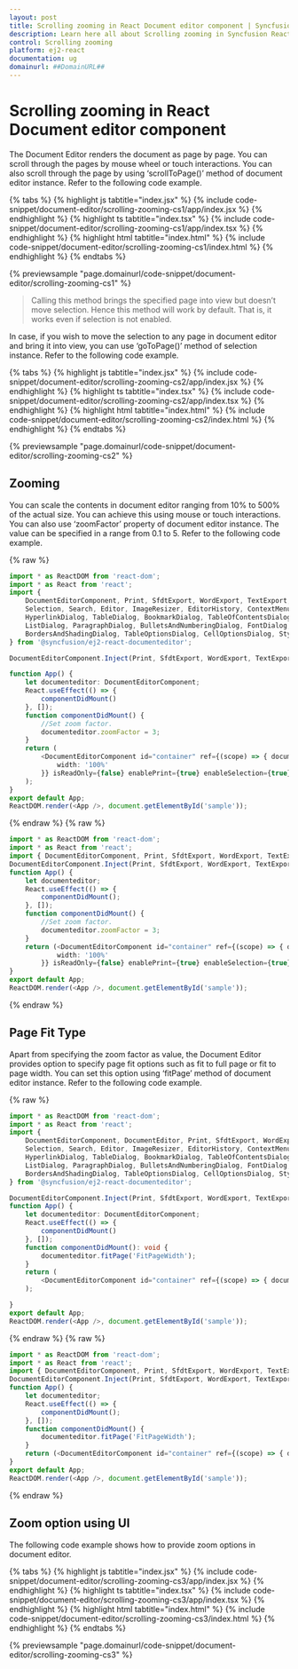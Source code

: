 ```yaml
---
layout: post
title: Scrolling zooming in React Document editor component | Syncfusion
description: Learn here all about Scrolling zooming in Syncfusion React Document editor component of Syncfusion Essential JS 2 and more.
control: Scrolling zooming 
platform: ej2-react
documentation: ug
domainurl: ##DomainURL##
---
```


# Scrolling zooming in React Document editor component

The Document Editor renders the document as page by page. You can scroll through the pages by mouse wheel or touch interactions. You can also scroll through the page by using ‘scrollToPage()’ method of document editor instance. Refer to the following code example.

{% tabs %}
{% highlight js tabtitle="index.jsx" %}
{% include code-snippet/document-editor/scrolling-zooming-cs1/app/index.jsx %}
{% endhighlight %}
{% highlight ts tabtitle="index.tsx" %}
{% include code-snippet/document-editor/scrolling-zooming-cs1/app/index.tsx %}
{% endhighlight %}
{% highlight html tabtitle="index.html" %}
{% include code-snippet/document-editor/scrolling-zooming-cs1/index.html %}
{% endhighlight %}
{% endtabs %}
        
{% previewsample "page.domainurl/code-snippet/document-editor/scrolling-zooming-cs1" %}

> Calling this method brings the specified page into view but doesn’t move selection. Hence this method will work by default. That is, it works even if selection is not enabled.

In case, if you wish to move the selection to any page in document editor and bring it into view, you can use ‘goToPage()’ method of selection instance. Refer to the following code example.

{% tabs %}
{% highlight js tabtitle="index.jsx" %}
{% include code-snippet/document-editor/scrolling-zooming-cs2/app/index.jsx %}
{% endhighlight %}
{% highlight ts tabtitle="index.tsx" %}
{% include code-snippet/document-editor/scrolling-zooming-cs2/app/index.tsx %}
{% endhighlight %}
{% highlight html tabtitle="index.html" %}
{% include code-snippet/document-editor/scrolling-zooming-cs2/index.html %}
{% endhighlight %}
{% endtabs %}
        
{% previewsample "page.domainurl/code-snippet/document-editor/scrolling-zooming-cs2" %}

## Zooming

You can scale the contents in document editor ranging from 10% to 500% of the actual size. You can achieve this using mouse or touch interactions. You can also use ‘zoomFactor’ property of document editor instance. The value can be specified in a range from 0.1 to 5. Refer to the following code example.


{% raw %}
```ts
import * as ReactDOM from 'react-dom';
import * as React from 'react';
import {
    DocumentEditorComponent, Print, SfdtExport, WordExport, TextExport,
    Selection, Search, Editor, ImageResizer, EditorHistory, ContextMenu, OptionsPane,
    HyperlinkDialog, TableDialog, BookmarkDialog, TableOfContentsDialog, PageSetupDialog, StyleDialog,
    ListDialog, ParagraphDialog, BulletsAndNumberingDialog, FontDialog, TablePropertiesDialog,
    BordersAndShadingDialog, TableOptionsDialog, CellOptionsDialog, StylesDialog,
} from '@syncfusion/ej2-react-documenteditor';

DocumentEditorComponent.Inject(Print, SfdtExport, WordExport, TextExport, Selection, Search, Editor, ImageResizer, EditorHistory, ContextMenu, OptionsPane, HyperlinkDialog, TableDialog, BookmarkDialog, TableOfContentsDialog, PageSetupDialog, StyleDialog, ListDialog, ParagraphDialog, BulletsAndNumberingDialog, FontDialog, TablePropertiesDialog, BordersAndShadingDialog, TableOptionsDialog, CellOptionsDialog, StylesDialog);

function App() {
    let documenteditor: DocumentEditorComponent;
    React.useEffect(() => {
        componentDidMount()
    }, []);
    function componentDidMount() {
        //Set zoom factor.
        documenteditor.zoomFactor = 3;
    }
    return (
        <DocumentEditorComponent id="container" ref={(scope) => { documenteditor = scope; }} height={'330px'} style={{
            width: '100%'
        }} isReadOnly={false} enablePrint={true} enableSelection={true} enableEditor={true} enableEditorHistory={true} enableContextMenu={true} enableSearch={true} enableOptionsPane={true} enableBookmarkDialog={true} enableBordersAndShadingDialog={true} enableFontDialog={true} enableTableDialog={true} enableParagraphDialog={true} enableHyperlinkDialog={true} enableImageResizer={true} enableListDialog={true} enablePageSetupDialog={true} enableSfdtExport={true} enableStyleDialog={true} enableTableOfContentsDialog={true} enableTableOptionsDialog={true} enableTablePropertiesDialog={true} enableTextExport={true} enableWordExport={true} />
    );
}
export default App;
ReactDOM.render(<App />, document.getElementById('sample'));

```
{% endraw %}
{% raw %}
```ts
import * as ReactDOM from 'react-dom';
import * as React from 'react';
import { DocumentEditorComponent, Print, SfdtExport, WordExport, TextExport, Selection, Search, Editor, ImageResizer, EditorHistory, ContextMenu, OptionsPane, HyperlinkDialog, TableDialog, BookmarkDialog, TableOfContentsDialog, PageSetupDialog, StyleDialog, ListDialog, ParagraphDialog, BulletsAndNumberingDialog, FontDialog, TablePropertiesDialog, BordersAndShadingDialog, TableOptionsDialog, CellOptionsDialog, StylesDialog, } from '@syncfusion/ej2-react-documenteditor';
DocumentEditorComponent.Inject(Print, SfdtExport, WordExport, TextExport, Selection, Search, Editor, ImageResizer, EditorHistory, ContextMenu, OptionsPane, HyperlinkDialog, TableDialog, BookmarkDialog, TableOfContentsDialog, PageSetupDialog, StyleDialog, ListDialog, ParagraphDialog, BulletsAndNumberingDialog, FontDialog, TablePropertiesDialog, BordersAndShadingDialog, TableOptionsDialog, CellOptionsDialog, StylesDialog);
function App() {
    let documenteditor;
    React.useEffect(() => {
        componentDidMount();
    }, []);
    function componentDidMount() {
        //Set zoom factor.
        documenteditor.zoomFactor = 3;
    }
    return (<DocumentEditorComponent id="container" ref={(scope) => { documenteditor = scope; }} height={'330px'} style={{
            width: '100%'
        }} isReadOnly={false} enablePrint={true} enableSelection={true} enableEditor={true} enableEditorHistory={true} enableContextMenu={true} enableSearch={true} enableOptionsPane={true} enableBookmarkDialog={true} enableBordersAndShadingDialog={true} enableFontDialog={true} enableTableDialog={true} enableParagraphDialog={true} enableHyperlinkDialog={true} enableImageResizer={true} enableListDialog={true} enablePageSetupDialog={true} enableSfdtExport={true} enableStyleDialog={true} enableTableOfContentsDialog={true} enableTableOptionsDialog={true} enableTablePropertiesDialog={true} enableTextExport={true} enableWordExport={true}/>);
}
export default App;
ReactDOM.render(<App />, document.getElementById('sample'));
```
{% endraw %}

## Page Fit Type

Apart from specifying the zoom factor as value, the Document Editor provides option to specify page fit options such as fit to full page or fit to page width. You can set this option using ‘fitPage’ method of document editor instance. Refer to the following code example.


{% raw %}
```ts
import * as ReactDOM from 'react-dom';
import * as React from 'react';
import {
    DocumentEditorComponent, DocumentEditor, Print, SfdtExport, WordExport, TextExport,
    Selection, Search, Editor, ImageResizer, EditorHistory, ContextMenu, OptionsPane,
    HyperlinkDialog, TableDialog, BookmarkDialog, TableOfContentsDialog, PageSetupDialog, StyleDialog,
    ListDialog, ParagraphDialog, BulletsAndNumberingDialog, FontDialog, TablePropertiesDialog,
    BordersAndShadingDialog, TableOptionsDialog, CellOptionsDialog, StylesDialog,
} from '@syncfusion/ej2-react-documenteditor';

DocumentEditorComponent.Inject(Print, SfdtExport, WordExport, TextExport, Selection, Search, Editor, ImageResizer, EditorHistory, ContextMenu, OptionsPane, HyperlinkDialog, TableDialog, BookmarkDialog, TableOfContentsDialog, PageSetupDialog, StyleDialog, ListDialog, ParagraphDialog, BulletsAndNumberingDialog, FontDialog, TablePropertiesDialog, BordersAndShadingDialog, TableOptionsDialog, CellOptionsDialog, StylesDialog);
function App() {
    let documenteditor: DocumentEditorComponent;
    React.useEffect(() => {
        componentDidMount()
    }, []);
    function componentDidMount(): void {
        documenteditor.fitPage('FitPageWidth');
    }
    return (
        <DocumentEditorComponent id="container" ref={(scope) => { documenteditor = scope; }} height={'330px'} style={{ width: '100%' }} isReadOnly={false} enablePrint={true} enableSelection={true} enableEditor={true} enableEditorHistory={true} enableContextMenu={true} enableSearch={true} enableOptionsPane={true} enableBookmarkDialog={true} enableBordersAndShadingDialog={true} enableFontDialog={true} enableTableDialog={true} enableParagraphDialog={true} enableHyperlinkDialog={true} enableImageResizer={true} enableListDialog={true} enablePageSetupDialog={true} enableSfdtExport={true} enableStyleDialog={true} enableTableOfContentsDialog={true} enableTableOptionsDialog={true} enableTablePropertiesDialog={true} enableTextExport={true} enableWordExport={true} />
    );

}
export default App;
ReactDOM.render(<App />, document.getElementById('sample'));

```
{% endraw %}
{% raw %}
```ts
import * as ReactDOM from 'react-dom';
import * as React from 'react';
import { DocumentEditorComponent, Print, SfdtExport, WordExport, TextExport, Selection, Search, Editor, ImageResizer, EditorHistory, ContextMenu, OptionsPane, HyperlinkDialog, TableDialog, BookmarkDialog, TableOfContentsDialog, PageSetupDialog, StyleDialog, ListDialog, ParagraphDialog, BulletsAndNumberingDialog, FontDialog, TablePropertiesDialog, BordersAndShadingDialog, TableOptionsDialog, CellOptionsDialog, StylesDialog, } from '@syncfusion/ej2-react-documenteditor';
DocumentEditorComponent.Inject(Print, SfdtExport, WordExport, TextExport, Selection, Search, Editor, ImageResizer, EditorHistory, ContextMenu, OptionsPane, HyperlinkDialog, TableDialog, BookmarkDialog, TableOfContentsDialog, PageSetupDialog, StyleDialog, ListDialog, ParagraphDialog, BulletsAndNumberingDialog, FontDialog, TablePropertiesDialog, BordersAndShadingDialog, TableOptionsDialog, CellOptionsDialog, StylesDialog);
function App() {
    let documenteditor;
    React.useEffect(() => {
        componentDidMount();
    }, []);
    function componentDidMount() {
        documenteditor.fitPage('FitPageWidth');
    }
    return (<DocumentEditorComponent id="container" ref={(scope) => { documenteditor = scope; }} height={'330px'} style={{ width: '100%' }} isReadOnly={false} enablePrint={true} enableSelection={true} enableEditor={true} enableEditorHistory={true} enableContextMenu={true} enableSearch={true} enableOptionsPane={true} enableBookmarkDialog={true} enableBordersAndShadingDialog={true} enableFontDialog={true} enableTableDialog={true} enableParagraphDialog={true} enableHyperlinkDialog={true} enableImageResizer={true} enableListDialog={true} enablePageSetupDialog={true} enableSfdtExport={true} enableStyleDialog={true} enableTableOfContentsDialog={true} enableTableOptionsDialog={true} enableTablePropertiesDialog={true} enableTextExport={true} enableWordExport={true}/>);
}
export default App;
ReactDOM.render(<App />, document.getElementById('sample'));
```
{% endraw %}

## Zoom option using UI

The following code example shows how to provide zoom options in document editor.

{% tabs %}
{% highlight js tabtitle="index.jsx" %}
{% include code-snippet/document-editor/scrolling-zooming-cs3/app/index.jsx %}
{% endhighlight %}
{% highlight ts tabtitle="index.tsx" %}
{% include code-snippet/document-editor/scrolling-zooming-cs3/app/index.tsx %}
{% endhighlight %}
{% highlight html tabtitle="index.html" %}
{% include code-snippet/document-editor/scrolling-zooming-cs3/index.html %}
{% endhighlight %}
{% endtabs %}
        
{% previewsample "page.domainurl/code-snippet/document-editor/scrolling-zooming-cs3" %}